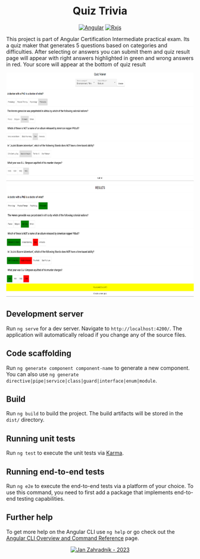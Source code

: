 <h1 align="center"> Quiz Trivia </h1>
<p align="center">
<a href="https://angular.io/"><img src="https://img.shields.io/static/v1?label=&message=Angular&color=%23116618&style=for-the-badge&logo=angular" alt="Angular"></a>
<a href="https://rxjs.dev/"><img src="https://img.shields.io/static/v1?label=&message=Rxjs&color=%23116618&style=for-the-badge&logo=reactivex" alt="Rxjs"></a>

This project is part of Angular Certification Intermediate practical exam. Its a quiz maker that generates 5 questions based on categories and difficulties. After selecting or answers you can submit them and quiz result page will appear with right answers highlighted in green and wrong answers in red. Your score will appear at the bottom of quiz result

<p align="center">
<img height="300px" src="assets/quiz-trivia-selected.png"></>
<img height="300px" src="assets/quiz-trivia-results.PNG"></>
</p>

## Development server

Run `ng serve` for a dev server. Navigate to `http://localhost:4200/`. The application will automatically reload if you change any of the source files.

## Code scaffolding

Run `ng generate component component-name` to generate a new component. You can also use `ng generate directive|pipe|service|class|guard|interface|enum|module`.

## Build

Run `ng build` to build the project. The build artifacts will be stored in the `dist/` directory.

## Running unit tests

Run `ng test` to execute the unit tests via [Karma](https://karma-runner.github.io).

## Running end-to-end tests

Run `ng e2e` to execute the end-to-end tests via a platform of your choice. To use this command, you need to first add a package that implements end-to-end testing capabilities.

## Further help

To get more help on the Angular CLI use `ng help` or go check out the [Angular CLI Overview and Command Reference](https://angular.io/cli) page.

<p align="center">
<a href="https://github.com/zahradjan"><img src="https://img.shields.io/static/v1?label=Jan+Zahradn%C3%ADk&message=2023&color=%23116618&style=for-the-badge" alt="Jan Zahradník - 2023"></a>
</p>
